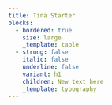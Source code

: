 ```yaml
---
title: Tina Starter
blocks:
  - bordered: true
    size: large
    _template: table
  - strong: false
    italic: false
    underline: false
    variant: h1
    children: New text here
    _template: typography
---
```









